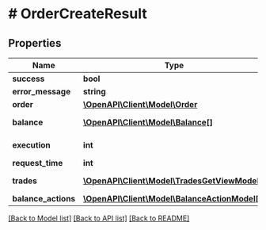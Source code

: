 # # OrderCreateResult

## Properties

Name | Type | Description | Notes
------------ | ------------- | ------------- | -------------
**success** | **bool** |  | [optional]
**error_message** | **string** |  | [optional]
**order** | [**\OpenAPI\Client\Model\Order**](Order.md) |  | [optional]
**balance** | [**\OpenAPI\Client\Model\Balance[]**](Balance.md) |  | [optional] [readonly]
**execution** | **int** |  | [optional] [readonly]
**request_time** | **int** |  | [optional]
**trades** | [**\OpenAPI\Client\Model\TradesGetViewModel[]**](TradesGetViewModel.md) |  | [optional] [readonly]
**balance_actions** | [**\OpenAPI\Client\Model\BalanceActionModel[]**](BalanceActionModel.md) |  | [optional]

[[Back to Model list]](../../README.md#models) [[Back to API list]](../../README.md#endpoints) [[Back to README]](../../README.md)
